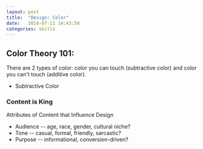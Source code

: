 ```yaml
---
layout: post
title:  "Design: Color"
date:   2014-07-11 14:43:58
categories: skills
---
```


## Color Theory 101:
There are 2 types of color: color you can touch (subtractive color)
and color you can't touch (additive color).

* Subtractive Color 


### Content is King
Attributes of Content that Influence Design

* Audience -- age, race, gender, cultural niche?
* Tone -- casual, formal, friendly, sarcastic?
* Purpose -- informational, conversion-driven?



